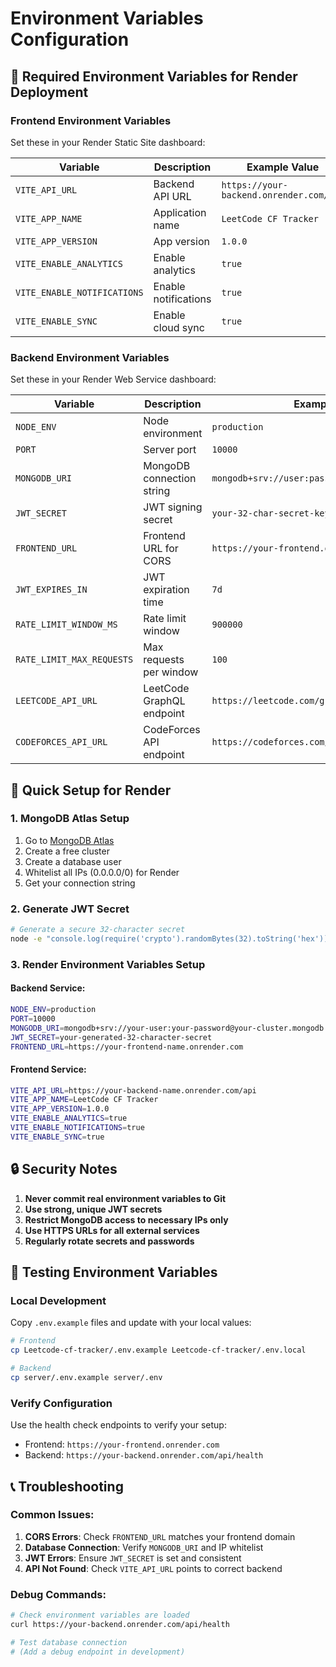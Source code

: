 # Environment Variables Configuration

## 🔧 Required Environment Variables for Render Deployment

### Frontend Environment Variables

Set these in your Render Static Site dashboard:

| Variable | Description | Example Value |
|----------|-------------|---------------|
| `VITE_API_URL` | Backend API URL | `https://your-backend.onrender.com/api` |
| `VITE_APP_NAME` | Application name | `LeetCode CF Tracker` |
| `VITE_APP_VERSION` | App version | `1.0.0` |
| `VITE_ENABLE_ANALYTICS` | Enable analytics | `true` |
| `VITE_ENABLE_NOTIFICATIONS` | Enable notifications | `true` |
| `VITE_ENABLE_SYNC` | Enable cloud sync | `true` |

### Backend Environment Variables

Set these in your Render Web Service dashboard:

| Variable | Description | Example Value | Required |
|----------|-------------|---------------|----------|
| `NODE_ENV` | Node environment | `production` | ✅ |
| `PORT` | Server port | `10000` | ✅ |
| `MONGODB_URI` | MongoDB connection string | `mongodb+srv://user:pass@cluster.mongodb.net/db` | ✅ |
| `JWT_SECRET` | JWT signing secret | `your-32-char-secret-key` | ✅ |
| `FRONTEND_URL` | Frontend URL for CORS | `https://your-frontend.onrender.com` | ✅ |
| `JWT_EXPIRES_IN` | JWT expiration time | `7d` | ❌ |
| `RATE_LIMIT_WINDOW_MS` | Rate limit window | `900000` | ❌ |
| `RATE_LIMIT_MAX_REQUESTS` | Max requests per window | `100` | ❌ |
| `LEETCODE_API_URL` | LeetCode GraphQL endpoint | `https://leetcode.com/graphql` | ❌ |
| `CODEFORCES_API_URL` | CodeForces API endpoint | `https://codeforces.com/api` | ❌ |

## 🚀 Quick Setup for Render

### 1. MongoDB Atlas Setup
1. Go to [MongoDB Atlas](https://cloud.mongodb.com/)
2. Create a free cluster
3. Create a database user
4. Whitelist all IPs (0.0.0.0/0) for Render
5. Get your connection string

### 2. Generate JWT Secret
```bash
# Generate a secure 32-character secret
node -e "console.log(require('crypto').randomBytes(32).toString('hex'))"
```

### 3. Render Environment Variables Setup

#### Backend Service:
```bash
NODE_ENV=production
PORT=10000
MONGODB_URI=mongodb+srv://your-user:your-password@your-cluster.mongodb.net/leetcode_tracker
JWT_SECRET=your-generated-32-character-secret
FRONTEND_URL=https://your-frontend-name.onrender.com
```

#### Frontend Service:
```bash
VITE_API_URL=https://your-backend-name.onrender.com/api
VITE_APP_NAME=LeetCode CF Tracker
VITE_APP_VERSION=1.0.0
VITE_ENABLE_ANALYTICS=true
VITE_ENABLE_NOTIFICATIONS=true
VITE_ENABLE_SYNC=true
```

## 🔒 Security Notes

1. **Never commit real environment variables to Git**
2. **Use strong, unique JWT secrets**
3. **Restrict MongoDB access to necessary IPs only**
4. **Use HTTPS URLs for all external services**
5. **Regularly rotate secrets and passwords**

## 🧪 Testing Environment Variables

### Local Development
Copy `.env.example` files and update with your local values:

```bash
# Frontend
cp Leetcode-cf-tracker/.env.example Leetcode-cf-tracker/.env.local

# Backend
cp server/.env.example server/.env
```

### Verify Configuration
Use the health check endpoints to verify your setup:

- Frontend: `https://your-frontend.onrender.com`
- Backend: `https://your-backend.onrender.com/api/health`

## 📞 Troubleshooting

### Common Issues:
1. **CORS Errors**: Check `FRONTEND_URL` matches your frontend domain
2. **Database Connection**: Verify `MONGODB_URI` and IP whitelist
3. **JWT Errors**: Ensure `JWT_SECRET` is set and consistent
4. **API Not Found**: Check `VITE_API_URL` points to correct backend

### Debug Commands:
```bash
# Check environment variables are loaded
curl https://your-backend.onrender.com/api/health

# Test database connection
# (Add a debug endpoint in development)
```
